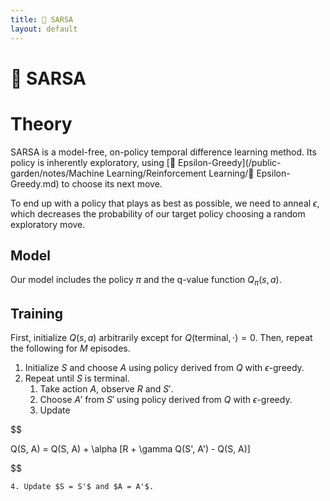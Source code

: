 ```yaml
---
title: 🧭 SARSA
layout: default
---
```


# 🧭 SARSA

# Theory
SARSA is a model-free, on-policy temporal difference learning method. Its policy is inherently exploratory, using [🧧 Epsilon-Greedy](/public-garden/notes/Machine Learning/Reinforcement Learning/🧧 Epsilon-Greedy.md) to choose its next move.

To end up with a policy that plays as best as possible, we need to anneal $\epsilon$, which decreases the probability of our target policy choosing a random exploratory move.

## Model
Our model includes the policy $\pi$ and the q-value function $Q_{\pi}(s, a)$.

## Training
First, initialize $Q(s, a)$ arbitrarily except for $Q(\text{terminal}, \cdot) = 0$. Then, repeat the following for $M$ episodes.
1. Initialize $S$ and choose $A$ using policy derived from $Q$ with $\epsilon$-greedy.
2. Repeat until $S$ is terminal.
	1. Take action $A$, observe $R$ and $S'$.
	2. Choose $A'$ from $S'$ using policy derived from $Q$ with $\epsilon$-greedy.
	3. Update 

$$

Q(S, A) = Q(S, A) + \alpha [R + \gamma Q(S', A') - Q(S, A)]

$$

	4. Update $S = S'$ and $A = A'$.